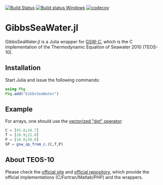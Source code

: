 [![Build Status](https://github.com/TEOS-10/GibbsSeaWater.jl/workflows/CI/badge.svg)](https://github.com/TEOS-10/GibbsSeaWater.jl/actions)
[![Build status Windows](https://ci.appveyor.com/api/projects/status/77kj4lug424x20y9/branch/master?svg=true)](https://ci.appveyor.com/project/Alexander-Barth/gibbsseawater-jl-ojx2d/branch/master)
[![codecov](https://codecov.io/github/TEOS-10/GibbsSeaWater.jl/graph/badge.svg?token=gQtGTvWWLK)](https://codecov.io/github/TEOS-10/GibbsSeaWater.jl)

# GibbsSeaWater.jl

GibbsSeaWater.jl is a Julia wrapper for [GSW-C](https://github.com/TEOS-10/GSW-C/), which is the C implementation of the Thermodynamic Equation of Seawater 2010 (TEOS-10).

## Installation

Start Julia and issue the following commands:

```julia
using Pkg
Pkg.add("GibbsSeaWater")
```

## Example

For arrays, one should use the [vectorized "dot" operator](https://docs.julialang.org/en/v1/manual/mathematical-operations/#man-dot-operators-1):

```julia
C = [45.8;34.7]
T = [28.9;22.8]
P = [10.0;50.0]
SP = gsw_sp_from_c.(C,T,P)
```

## About TEOS-10

Please check the [official site](http://www.teos-10.org) and [official repository](https://github.com/TEOS-10), which provide the official implementations (C/Fortran/Matlab/PHP) and the wrappers.
